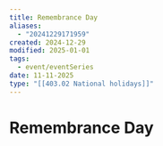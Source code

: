 ```yaml
---
title: Remembrance Day
aliases:
  - "20241229171959"
created: 2024-12-29
modified: 2025-01-01
tags:
  - event/eventSeries
date: 11-11-2025
type: "[[403.02 National holidays]]"
---
```

# Remembrance Day
